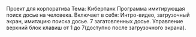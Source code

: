 Проект для корпоратива
Тема: Киберпанк
Программа имитирующая поиск досье на человека. Включает в себя: Интро-видео, загрузочный экран, имитацию поиска досье.
7 загатовленных досье.
Управление верхний блок клавиш от 1 до 7(доступно после загрузочного экрана).
